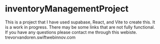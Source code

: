# inventoryManagementProject
This is a project that I have used supabase, React, and Vite to create this.  It is a work in progress.  There may be some links that are not fully functional.  If you have any questions please contact me through this webiste.  trevorvandoren.swiftwebinnov.com 
